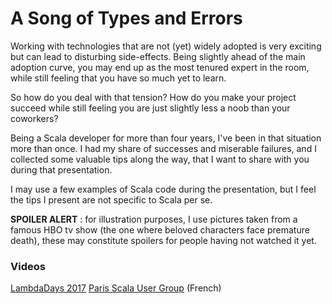 # A Song of Types and Errors

Working with technologies that are not (yet) widely adopted is very exciting but can lead to disturbing side-effects. Being slightly ahead of the main adoption curve, you may end up as the most tenured expert in the room, while still feeling that you have so much yet to learn.

So how do you deal with that tension? How do you make your project succeed while still feeling you are just slightly less a noob than your coworkers?

Being a Scala developer for more than four years, I've been in that situation more than once. I had my share of successes and miserable failures, and I collected some valuable tips along the way, that I want to share with you during that presentation.

I may use a few examples of Scala code during the presentation, but I feel the tips I present are not specific to Scala per se.

**SPOILER ALERT** : for illustration purposes, I use pictures taken from a famous HBO tv show (the one where beloved characters face premature death), these may constitute spoilers for people having not watched it yet.

### Videos

[LambdaDays 2017](https://www.youtube.com/watch?v=l-4MHxzA_YE)
[Paris Scala User Group](https://www.youtube.com/watch?v=N-TOvV8xa58) (French)
